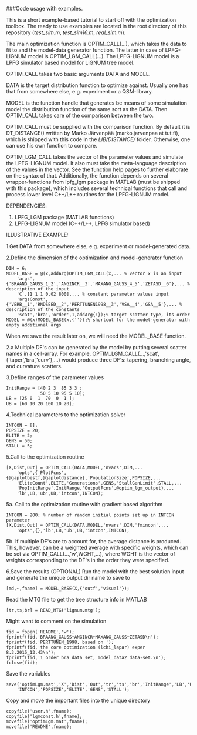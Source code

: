 ###Code usage with examples.

This is a short example-based tutorial to start off with the optimization toolbox. The ready to use examples
are located in the root directory of this repository (_test_sim.m_, _test_sim16.m_, _real_sim.m_).

The main optimization function is OPTIM_CALL(...), which takes the data to 
fit to and the model-data generator function. The latter in case of 
LPFG-LIGNUM model is OPTIM_LGM_CALL(...). The LPFG-LIGNUM model is a LPFG 
simulator based model for LIGNUM tree model.

OPTIM_CALL takes two basic arguments DATA and MODEL.

DATA is the target distribution function to optimize against. Usually one 
has that from somewhere else, e.g. experiment or a QSM-library.

MODEL is the function handle that generates be means of some simulation
model the distribution function of the same sort as the DATA. Then OPTIM_CALL
takes care of the comparison between the two.

OPTIM_CALL must be supplied with the comparison function. By default it is
DT_DISTANCE() written by Marko Järvenpää (marko.jarvenpaa at tut.fi), 
which is shipped with this code in the _LIB/DISTANCE/_ folder. Otherwise, one can use his own function
to compare.

OPTIM_LGM_CALL takes the vector of the parameter values and simulate the 
LPFG-LIGNUM model. It also must take the meta-language description of the
values in the vector. See the function help pages to further elaborate on the
syntax of that. Additionally, the function depends on several wrapper-functions
from lpfg_lgm package in MATLAB (must be shipped with this package), which
includes several technical functions that call and process lower level
C++/L++ routines for the LPFG-LIGNUM model.

DEPENDENCIES:
1. LPFG_LGM package (MATLAB functions)
2. LPFG-LIGNUM model (C++/L++, LPFG simulator based)

ILLUSTRATIVE EXAMPLE:

1.Get DATA from somewhere else, e.g. experiment or model-generated data.

2.Define the dimension of the optimization and model-generator function
```
DIM = 6;
MODEL_BASE = @(x,addArg)OPTIM_LGM_CALL(x,... % vector x is an input
    'args',{'BRAANG_GAUSS_1_2','ANGINCR__3','MAXANG_GAUSS_4_5','ZETASD__6'},... % description of the input
    'C',[1 1 1 0.02 800],... % constant parameter values input
    'argsConst',{'VERB__1','RNDSEED__2','PERTTUNEN1998__3','VSA__4','GSA__5'},... % description of the constants
    'scat','bra','order',1,addArg{:});% target scatter type, its order
MODEL = @(x)MODEL_BASE(x,{''});% shortcut for the model-generator with empty additional args
```

When we save the result later on, we will need the MODEL_BASE function.
    
2.a Multiple DF's can be generated by the model by putting several scatter names in a cell-array.
For example, OPTIM_LGM_CALL(...,'scat',{'taper','bra','curv'},...) would produce three DF's:
tapering, branching angle, and curvature scatters.


3.Define ranges of the parameter values
```
InitRange = [40 2 3  85 3 3 ;
             50 5 10 95 5 10];
LB = [25 0  1  70  0  1 ];
UB = [60 10 20 100 10 20];
```
4.Technical parameters to the optimization solver
```
INTCON = [];
POPSIZE = 20;
ELITE = 2;
GENS = 50;
STALL = 5;
```
5.Call to the optimization routine
```
[X,Dist,Out] = OPTIM_CALL(DATA,MODEL,'nvars',DIM,...
    'opts',{'PlotFcns',{@gaplotbestf,@gaplotdistance},'PopulationSize',POPSIZE,...
    'EliteCount',ELITE,'Generations',GENS,'StallGenLimit',STALL,...
    'PopInitRange',InitRange,'OutputFcns',@optim_lgm_output},...
    'lb',LB,'ub',UB,'intcon',INTCON);
```
5a. Call to the optimization routine with gradient based algorithm
```
INTCON = 200; % number of random initial points set up in INTCON parameter
[X,Dist,Out] = OPTIM_CALL(DATA,MODEL,'nvars',DIM,'fmincon',...
    'opts',{},'lb',LB,'ub',UB,'intcon',INTCON);
```
5b. If multiple DF's are to account for, the average distance is produced. This, however,
can be a weighted average with specific weights, which can be set via OPTIM_CALL(...,'w',WGHT,...),
where WGHT is the vector of weights corresponding to the DF's in the order they were specified.

6.Save the results (OPTIONAL)
Run the model with the best solution input and generate the unique output dir name to save to
```
[md,~,fname] = MODEL_BASE(X,{'outf','visual'});
```
Read the MTG file to get the tree structure info in MATLAB
```
[tr,ts,br] = READ_MTG('lignum.mtg');
```
Might want to comment on the simulation
```
fid = fopen('README','w');
fprintf(fid,'BRAANG_GAUSS+ANGINCR+MAXANG_GAUSS+ZETASD\n');
fprintf(fid,'PERTTUNEN_1998, based on ');
fprintf(fid,'the core optimization (lchi_lapar) exper 8.3.2015_13.43\n');
fprintf(fid,'1 order bra data set, model_data2 data-set.\n');
fclose(fid);
```
Save the variables
```
save('optimLgm.mat','X','Dist','Out','tr','ts','br','InitRange','LB','UB',...
    'INTCON','POPSIZE','ELITE','GENS','STALL');
```
Copy and move the important files into the unique directory
```
copyfile('user.h',fname);
copyfile('lgmconst.h',fname);
movefile('optimLgm.mat',fname);
movefile('README',fname);
``` 
